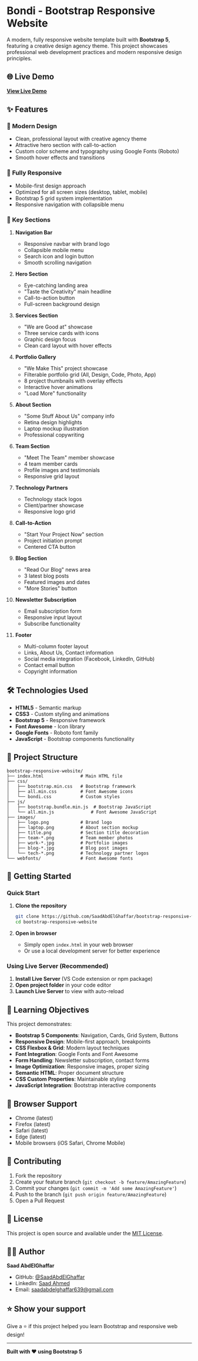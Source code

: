 # Bondi - Bootstrap Responsive Website

A modern, fully responsive website template built with **Bootstrap 5**, featuring a creative design agency theme. This project showcases professional web development practices and modern responsive design principles.

## 🌐 Live Demo

**[View Live Demo](https://saadabdelghaffar.github.io/bootstrap-responsive-website/)**

## ✨ Features

### 🎨 **Modern Design**
- Clean, professional layout with creative agency theme
- Attractive hero section with call-to-action
- Custom color scheme and typography using Google Fonts (Roboto)
- Smooth hover effects and transitions

### 📱 **Fully Responsive**
- Mobile-first design approach
- Optimized for all screen sizes (desktop, tablet, mobile)
- Bootstrap 5 grid system implementation
- Responsive navigation with collapsible menu

### 🔧 **Key Sections**

1. **Navigation Bar**
   - Responsive navbar with brand logo
   - Collapsible mobile menu
   - Search icon and login button
   - Smooth scrolling navigation

2. **Hero Section**
   - Eye-catching landing area
   - "Taste the Creativity" main headline
   - Call-to-action button
   - Full-screen background design

3. **Services Section**
   - "We are Good at" showcase
   - Three service cards with icons
   - Graphic design focus
   - Clean card layout with hover effects

4. **Portfolio Gallery**
   - "We Make This" project showcase
   - Filterable portfolio grid (All, Design, Code, Photo, App)
   - 8 project thumbnails with overlay effects
   - Interactive hover animations
   - "Load More" functionality

5. **About Section**
   - "Some Stuff About Us" company info
   - Retina design highlights
   - Laptop mockup illustration
   - Professional copywriting

6. **Team Section**
   - "Meet The Team" member showcase
   - 4 team member cards
   - Profile images and testimonials
   - Responsive grid layout

7. **Technology Partners**
   - Technology stack logos
   - Client/partner showcase
   - Responsive logo grid

8. **Call-to-Action**
   - "Start Your Project Now" section
   - Project initiation prompt
   - Centered CTA button

9. **Blog Section**
   - "Read Our Blog" news area
   - 3 latest blog posts
   - Featured images and dates
   - "More Stories" button

10. **Newsletter Subscription**
    - Email subscription form
    - Responsive input layout
    - Subscribe functionality

11. **Footer**
    - Multi-column footer layout
    - Links, About Us, Contact information
    - Social media integration (Facebook, LinkedIn, GitHub)
    - Contact email button
    - Copyright information

## 🛠️ Technologies Used

- **HTML5** - Semantic markup
- **CSS3** - Custom styling and animations
- **Bootstrap 5** - Responsive framework
- **Font Awesome** - Icon library
- **Google Fonts** - Roboto font family
- **JavaScript** - Bootstrap components functionality

## 📁 Project Structure

```
bootstrap-responsive-website/
├── index.html              # Main HTML file
├── css/
│   ├── bootstrap.min.css   # Bootstrap framework
│   ├── all.min.css         # Font Awesome icons
│   └── bondi.css           # Custom styles
├── js/
│   ├── bootstrap.bundle.min.js  # Bootstrap JavaScript
│   └── all.min.js              # Font Awesome JavaScript
├── images/
│   ├── logo.png            # Brand logo
│   ├── laptop.png          # About section mockup
│   ├── title.png           # Section title decoration
│   ├── team-*.png          # Team member photos
│   ├── work-*.jpg          # Portfolio images
│   ├── blog-*.jpg          # Blog post images
│   └── tech-*.png          # Technology partner logos
└── webfonts/               # Font Awesome fonts
```

## 🚀 Getting Started

### Quick Start

1. **Clone the repository**
   ```bash
   git clone https://github.com/SaadAbdElGhaffar/bootstrap-responsive-website.git
   cd bootstrap-responsive-website
   ```

2. **Open in browser**
   - Simply open `index.html` in your web browser
   - Or use a local development server for better experience

### Using Live Server (Recommended)

1. **Install Live Server** (VS Code extension or npm package)
2. **Open project folder** in your code editor
3. **Launch Live Server** to view with auto-reload

## 🎯 Learning Objectives

This project demonstrates:

- **Bootstrap 5 Components**: Navigation, Cards, Grid System, Buttons
- **Responsive Design**: Mobile-first approach, breakpoints
- **CSS Flexbox & Grid**: Modern layout techniques  
- **Font Integration**: Google Fonts and Font Awesome
- **Form Handling**: Newsletter subscription, contact forms
- **Image Optimization**: Responsive images, proper sizing
- **Semantic HTML**: Proper document structure
- **CSS Custom Properties**: Maintainable styling
- **JavaScript Integration**: Bootstrap interactive components

## 📱 Browser Support

- Chrome (latest)
- Firefox (latest) 
- Safari (latest)
- Edge (latest)
- Mobile browsers (iOS Safari, Chrome Mobile)

## 🤝 Contributing

1. Fork the repository
2. Create your feature branch (`git checkout -b feature/AmazingFeature`)
3. Commit your changes (`git commit -m 'Add some AmazingFeature'`)
4. Push to the branch (`git push origin feature/AmazingFeature`)
5. Open a Pull Request

## 📝 License

This project is open source and available under the [MIT License](LICENSE).

## 👨‍💻 Author

**Saad AbdElGhaffar**
- GitHub: [@SaadAbdElGhaffar](https://github.com/SaadAbdElGhaffar)
- LinkedIn: [Saad Ahmed](https://www.linkedin.com/in/saad-ahmed-683b77219/)
- Email: saadabdelghaffar639@gmail.com

## ⭐ Show your support

Give a ⭐️ if this project helped you learn Bootstrap and responsive web design!

---

**Built with ❤️ using Bootstrap 5**
